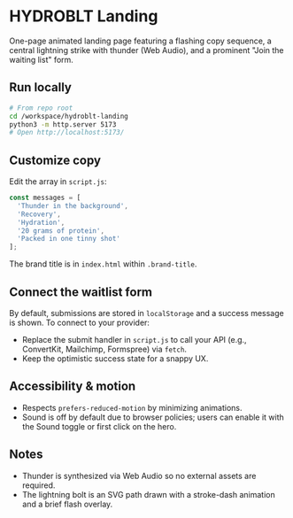 # HYDROBLT Landing

One-page animated landing page featuring a flashing copy sequence, a central lightning strike with thunder (Web Audio), and a prominent "Join the waiting list" form.

## Run locally

```bash
# From repo root
cd /workspace/hydroblt-landing
python3 -m http.server 5173
# Open http://localhost:5173/
```

## Customize copy

Edit the array in `script.js`:

```js
const messages = [
  'Thunder in the background',
  'Recovery',
  'Hydration',
  '20 grams of protein',
  'Packed in one tinny shot'
];
```

The brand title is in `index.html` within `.brand-title`.

## Connect the waitlist form

By default, submissions are stored in `localStorage` and a success message is shown. To connect to your provider:

- Replace the submit handler in `script.js` to call your API (e.g., ConvertKit, Mailchimp, Formspree) via `fetch`.
- Keep the optimistic success state for a snappy UX.

## Accessibility & motion

- Respects `prefers-reduced-motion` by minimizing animations.
- Sound is off by default due to browser policies; users can enable it with the Sound toggle or first click on the hero.

## Notes

- Thunder is synthesized via Web Audio so no external assets are required.
- The lightning bolt is an SVG path drawn with a stroke-dash animation and a brief flash overlay.